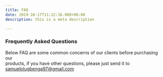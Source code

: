 ```yaml
---
title: FAQ
date: 2019-10-17T11:22:16.000+06:00
description: this is a meta description

---
```

### Frequently Asked Questions

Below FAQ are some common concerns of our clients before purchasing our <br> products, if you have other questions, please just send it to samuelolugbenga97@gmail.com
